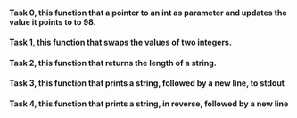 #### Task 0, this function that a pointer to an int as parameter and updates the value it points to to 98.
#### Task 1, this function that swaps the values of two integers.
#### Task 2, this function that returns the length of a string.
#### Task 3, this function that prints a string, followed by a new line, to stdout
#### Task 4, this function that prints a string, in reverse, followed by a new line
